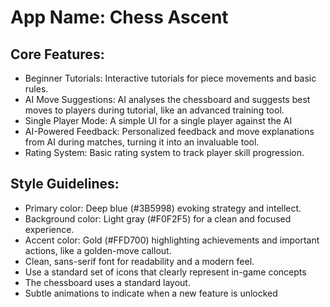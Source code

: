# **App Name**: Chess Ascent

## Core Features:

- Beginner Tutorials: Interactive tutorials for piece movements and basic rules.
- AI Move Suggestions: AI analyses the chessboard and suggests best moves to players during tutorial, like an advanced training tool.
- Single Player Mode: A simple UI for a single player against the AI
- AI-Powered Feedback: Personalized feedback and move explanations from AI during matches, turning it into an invaluable tool.
- Rating System: Basic rating system to track player skill progression.

## Style Guidelines:

- Primary color: Deep blue (#3B5998) evoking strategy and intellect.
- Background color: Light gray (#F0F2F5) for a clean and focused experience.
- Accent color: Gold (#FFD700) highlighting achievements and important actions, like a golden-move callout.
- Clean, sans-serif font for readability and a modern feel.
- Use a standard set of icons that clearly represent in-game concepts
- The chessboard uses a standard layout.
- Subtle animations to indicate when a new feature is unlocked